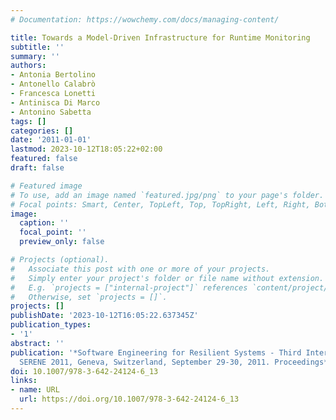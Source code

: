 ```yaml
---
# Documentation: https://wowchemy.com/docs/managing-content/

title: Towards a Model-Driven Infrastructure for Runtime Monitoring
subtitle: ''
summary: ''
authors:
- Antonia Bertolino
- Antonello Calabrò
- Francesca Lonetti
- Antinisca Di Marco
- Antonino Sabetta
tags: []
categories: []
date: '2011-01-01'
lastmod: 2023-10-12T18:05:22+02:00
featured: false
draft: false

# Featured image
# To use, add an image named `featured.jpg/png` to your page's folder.
# Focal points: Smart, Center, TopLeft, Top, TopRight, Left, Right, BottomLeft, Bottom, BottomRight.
image:
  caption: ''
  focal_point: ''
  preview_only: false

# Projects (optional).
#   Associate this post with one or more of your projects.
#   Simply enter your project's folder or file name without extension.
#   E.g. `projects = ["internal-project"]` references `content/project/deep-learning/index.md`.
#   Otherwise, set `projects = []`.
projects: []
publishDate: '2023-10-12T16:05:22.637345Z'
publication_types:
- '1'
abstract: ''
publication: '*Software Engineering for Resilient Systems - Third International Workshop,
  SERENE 2011, Geneva, Switzerland, September 29-30, 2011. Proceedings*'
doi: 10.1007/978-3-642-24124-6_13
links:
- name: URL
  url: https://doi.org/10.1007/978-3-642-24124-6_13
---
```


